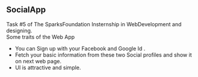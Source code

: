 ## SocialApp

 Task #5 of The SparksFoundation Insternship in WebDevelopment and designing.<br>
 Some traits of the Web App<br>
 
- You can Sign up with your Facebook and Google Id .
- Fetch your basic information from these two Social profiles and show it on next web page.
- UI is attractive and simple.
